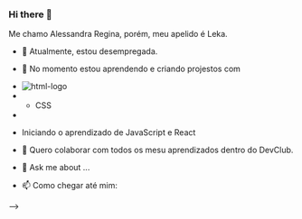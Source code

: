 ### Hi there 👋

Me chamo Alessandra Regina, porém, meu apelido é Leka.

- 🔭 Atualmente, estou desempregada.

- 🌱 No momento estou aprendendo e criando projestos com
- <img src="https://img.shields.io/badge/HTML-239120?style=for-the-badge&logo=html5&logoColor=whit" alt="html-logo">
- - CSS
- 
- Iniciando o aprendizado de JavaScript e React
- 👯 Quero colaborar com todos os mesu aprendizados dentro do DevClub.
- 💬 Ask me about ...
- 📫 Como chegar até mim: 

-->
